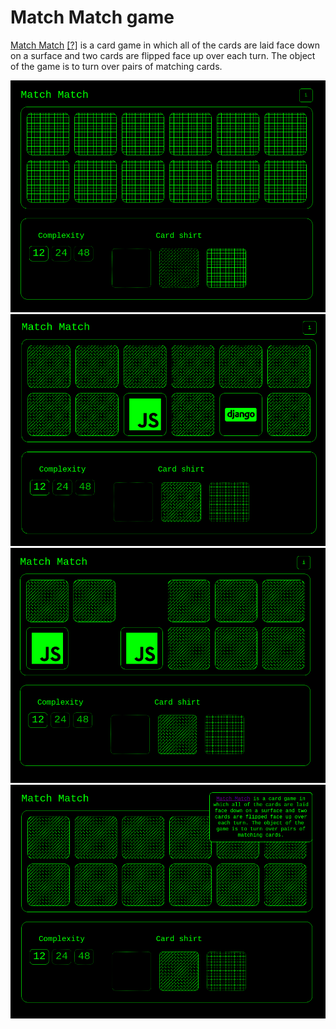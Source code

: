 # Match Match game
[Match Match](https://supermegagiperproger.github.io/Match-Match-game/) [[?]](https://en.wikipedia.org/wiki/Concentration_(game)) is a card game in which all of the cards are laid face down on a surface and two cards are flipped face up over each turn. The object of the game is to turn over pairs of matching cards.

![Start state image](docs/start.png)
![Opened state image](docs/opened.png)
![Opened same state image](docs/opened_same.png)
![Info image](docs/info.png)
